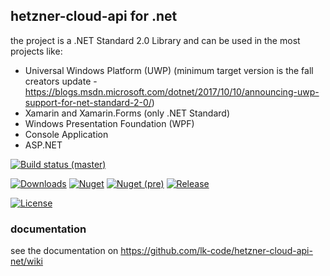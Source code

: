 ## hetzner-cloud-api for .net

the project is a .NET Standard 2.0 Library and can be used in the most projects like:

- Universal Windows Platform (UWP) (minimum target version is the fall creators update - https://blogs.msdn.microsoft.com/dotnet/2017/10/10/announcing-uwp-support-for-net-standard-2-0/)
- Xamarin and Xamarin.Forms (only .NET Standard)
- Windows Presentation Foundation (WPF)
- Console Application
- ASP.NET

[![Build status (master)](https://img.shields.io/appveyor/ci/lk-code/hetzner-cloud-api-net.svg?style=flat-square&&label=master)](https://ci.appveyor.com/api/projects/status/uf1w72wk85dau7qd?svg=true)

[![Downloads](https://img.shields.io/nuget/dt/hetznercloudapi.svg?style=flat-square)](http://www.nuget.org/packages/hetznercloudapi/)
[![Nuget](https://img.shields.io/nuget/v/hetznercloudapi.svg?style=flat-square)](http://nuget.org/packages/hetznercloudapi)
[![Nuget (pre)](https://img.shields.io/nuget/vpre/hetznercloudapi.svg?style=flat-square&label=nuget-pre)](http://nuget.org/packages/hetznercloudapi)
[![Release](https://img.shields.io/github/release/lk-code/hetzner-cloud-api-net.svg?style=flat-square)](https://github.com/lk-code/hetzner-cloud-api-net/releases/latest)

[![License](https://img.shields.io/github/license/lk-code/hetzner-cloud-api-net.svg?style=flat-square)](https://github.com/lk-code/hetzner-cloud-api-net/blob/master/LICENSE)

### documentation

see the documentation on https://github.com/lk-code/hetzner-cloud-api-net/wiki
